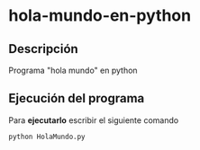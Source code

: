 # hola-mundo-en-python

## Descripción
Programa "hola mundo" en python

## Ejecución del programa
Para **ejecutarlo** escribir el siguiente comando 
```
python HolaMundo.py
```
